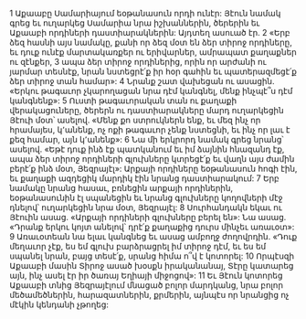 1 Աքաաբը Սամարիայում եօթանասուն որդի ունէր: Յէուն նամակ գրեց եւ ուղարկեց Սամարիա նրա իշխաններին, ծերերին եւ Աքաաբի որդիների դաստիարակներին: Այդտեղ ասուած էր. 2 «Երբ ձեզ հասնի այս նամակը, քանի որ ձեզ մօտ են ձեր տիրոջ որդիները, եւ դուք ունէք մարտակառքեր ու երիվարներ, ամրապատ քաղաքներ ու զէնքեր, 3 ապա ձեր տիրոջ որդիներից, որին որ արժանի ու յարմար տեսնէք, նրան նստեցրէ՛ք իր հօր գահին եւ պատերազմեցէ՛ք ձեր տիրոջ տան համար»: 4 Նրանք շատ վախեցան ու ասացին. «Երկու թագաւոր չկարողացան նրա դէմ կանգնել, մենք ինչպէ՞ս դէմ կանգնենք»: 5 Ուստի թագաւորական տան ու քաղաքի վերակացուները, ծերերն ու դաստիարակները մարդ ուղարկեցին Յէուի մօտ՝ ասելով. «Մենք քո ստրուկներն ենք, եւ մեզ ինչ որ հրամայես, կ՚անենք, ոչ ոքի թագաւոր չենք նստեցնի, եւ ինչ որ լաւ է քեզ համար, այն կ՚անենք»:
6 Նա մի երկրորդ նամակ գրեց նրանց՝ ասելով. «Եթէ դուք ինձ էք պատկանում եւ իմ ձայնին հնազանդ էք, ապա ձեր տիրոջ որդիների գլուխները կտրեցէ՛ք եւ վաղն այս ժամին բերէ՛ք ինձ մօտ, Յեզրայէլ»: Արքայի որդիները եօթանասուն հոգի էին, եւ քաղաքի ազդեցիկ մարդիկ էին նրանց դաստիարակում: 7 Երբ նամակը նրանց հասաւ, բռնեցին արքայի որդիներին, եօթանասունին էլ սպանեցին եւ նրանց գլուխները կողովների մէջ դնելով՝ ուղարկեցին նրա մօտ, Յեզրայէլ: 8 Սուրհանդակն եկաւ ու Յէուին ասաց. «Արքայի որդիների գլուխները բերել են»: Նա ասաց. «Դրանք երկու կոյտ անելով՝ դրէ՛ք քաղաքից դուրս մինչեւ առաւօտ»: 9 Առաւօտեան նա ելաւ կանգնեց եւ ասաց ամբողջ ժողովրդին. «Դուք մեղաւոր չէք, ես եմ գլուխ բարձրացրել իմ տիրոջ դէմ, եւ ես եմ սպանել նրան, բայց տեսէ՛ք, սրանց հիմա ո՞վ է կոտորել: 10 Որպէսզի Աքաաբի մասին Տիրոջ ասած խօսքն իրականանայ, Տէրը կատարեց այն, ինչ ասել էր իր ծառայ Եղիայի միջոցով»: 11 Եւ Յէուն կոտորեց Աքաաբի տնից Յեզրայէլում մնացած բոլոր մարդկանց, նրա բոլոր մեծամեծներին, հարազատներին, քրմերին, այնպէս որ նրանցից ոչ մէկին կենդանի չթողեց:
